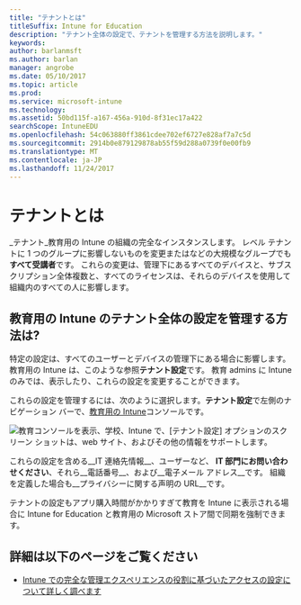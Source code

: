 ```yaml
---
title: "テナントとは"
titleSuffix: Intune for Education
description: "テナント全体の設定で、テナントを管理する方法を説明します。"
keywords: 
author: barlanmsft
ms.author: barlan
manager: angrobe
ms.date: 05/10/2017
ms.topic: article
ms.prod: 
ms.service: microsoft-intune
ms.technology: 
ms.assetid: 50bd115f-a167-456a-910d-8f31ec17a422
searchScope: IntuneEDU
ms.openlocfilehash: 54c063880ff3861cdee702ef6727e828af7a7c5d
ms.sourcegitcommit: 2914b0e879129878ab55f59d288a0739f0e00fb9
ms.translationtype: MT
ms.contentlocale: ja-JP
ms.lasthandoff: 11/24/2017
---
```

# <a name="what-are-tenants"></a>テナントとは

_テナント_教育用の Intune の組織の完全なインスタンスします。 レベル テナントに 1 つのグループに影響しないものを変更またはなどの大規模なグループでも**すべて受講者**です。 これらの変更は、管理下にあるすべてのデバイスと、サブスクリプション全体複数と、すべてのライセンスは、それらのデバイスを使用して組織内のすべての人に影響します。

## <a name="how-do-i-manage-tenant-wide-settings-in-intune-for-education"></a>教育用の Intune のテナント全体の設定を管理する方法は?

特定の設定は、すべてのユーザーとデバイスの管理下にある場合に影響します。 教育用の Intune は、このような参照**テナント設定**です。 教育 admins に Intune のみでは、表示したり、これらの設定を変更することができます。

これらの設定を管理するには、次のように選択します。**テナント設定**で左側のナビゲーション バーで、[教育用の Intune](https://intuneeducation.portal.azure.com)コンソールです。

  ![教育コンソールを表示、学校、Intune で、[テナント設定] オプションのスクリーン ショットは、web サイト、およびその他の情報をサポートします。 ](./media/tenant-001-settings-screen.png)

これらの設定を含める__IT 連絡先情報__、ユーザーなど、 __IT 部門にお問い合わせください__、それら__電話番号__、および__電子メール アドレス__です。 組織を定義した場合も__プライバシーに関する声明の URL__です。

テナントの設定もアプリ購入時間がかかりすぎて教育を Intune に表示される場合に Intune for Education と教育用の Microsoft ストア間で同期を強制できます。

## <a name="find-out-more"></a>詳細は以下のページをご覧ください

- [Intune での完全な管理エクスペリエンスの役割に基づいたアクセスの設定について詳しく調べます](https://docs.microsoft.com/intune-azure/access-control/role-based-access-control)
